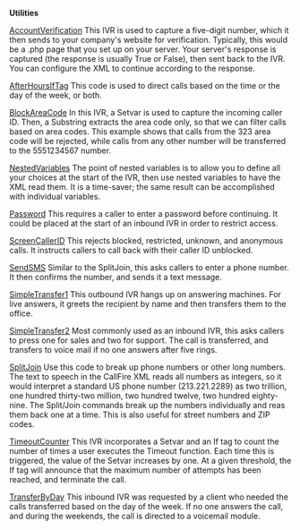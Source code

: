 <strong>Utilities</strong>

<a href="https://github.com/CallFire/callfire-ivr-samples/blob/master/Utilities/AccountVerification.xml">AccountVerification</a>
This IVR is used to capture a five-digit number, which it then sends to your company's website for verification. Typically, this would be a .php page that you set up on your server. Your server's response is captured (the response is usually True or False), then sent back to the IVR. You can configure the XML to continue according to the response.

<a href="https://github.com/CallFire/callfire-ivr-samples/blob/master/Utilities/AfterHoursIfTag.xml">AfterHoursIfTag</a>
This code is used to direct calls based on the time or the day of the week, or both.

<a href="https://github.com/CallFire/callfire-ivr-samples/blob/master/Utilities/BlockAreaCode.xml">BlockAreaCode</a>
In this IVR, a Setvar is used to capture the incoming caller ID. Then, a Substring extracts the area code only, so that we can filter calls based on area codes. This example shows that calls from the 323 area code will be rejected, while calls from any other number will be transferred to the 5551234567 number.

<a href="https://github.com/CallFire/callfire-ivr-samples/blob/master/Utilities/NestedVariables.xml">NestedVariables</a>
The point of nested variables is to allow you to define all your choices at the start of the IVR, then use nested variables to have the XML read them. It is a time-saver; the same result can be accomplished with individual variables.

<a href="https://github.com/CallFire/callfire-ivr-samples/blob/master/Utilities/Password.xml">Password</a>
This requires a caller to enter a password before continuing. It could be placed at the start of an inbound IVR in order to restrict access.

<a href="https://github.com/CallFire/callfire-ivr-samples/blob/master/Utilities/ScreenCallerID.xml">ScreenCallerID</a>
This rejects blocked, restricted, unknown, and anonymous calls. It instructs callers to call back with their caller ID unblocked.

<a href="https://github.com/CallFire/callfire-ivr-samples/blob/master/Utilities/SendSMS.xml">SendSMS</a>
Similar to the SplitJoin, this asks callers to enter a phone number. It then confirms the number, and sends it a text message.

<a href="https://github.com/CallFire/callfire-ivr-samples/blob/master/Utilities/SimpleTransfer1.xml">SimpleTransfer1</a>
This outbound IVR hangs up on answering machines. For live answers, it greets the recipient by name and then transfers them to the office.

<a href="https://github.com/CallFire/callfire-ivr-samples/blob/master/Utilities/SimpleTransfer2.xml">SimpleTransfer2</a>
Most commonly used as an inbound IVR, this asks callers to press one for sales and two for support. The call is transferred, and transfers to voice mail if no one answers after five rings.

<a href="https://github.com/CallFire/callfire-ivr-samples/blob/master/Utilities/SplitJoin.xml">SplitJoin</a>
Use this code to break up phone numbers or other long numbers. The text to speech in the CallFire XML reads all numbers as integers, so it would interpret a standard US phone number (213.221.2289) as two trillion, one hundred thirty-two million, two hundred twelve, two hundred eighty-nine. The Split/Join commands break up the numbers individually and reas them back one at a time. This is also useful for street numbers and ZIP codes.

<a href="https://github.com/CallFire/callfire-ivr-samples/blob/master/Utilities/TimeoutCounter.xml">TimeoutCounter</a>
This IVR incorporates a Setvar and an If tag to count the number of times a user executes the Timeout function. Each time this is triggered, the value of the Setvar increases by one. At a given threshold, the If tag will announce that the maximum number of attempts has been reached, and terminate the call.

<a href="https://github.com/CallFire/callfire-ivr-samples/blob/master/Utilities/TransferByDay.xml">TransferByDay</a>
This inbound IVR was requested by a client who needed the calls transferred based on the day of the week. If no one answers the call, and during the weekends, the call is directed to a voicemail module.
